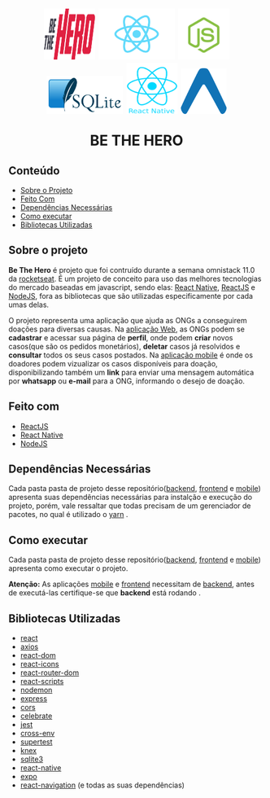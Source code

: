 <h1 align="center">
            <img src="./backend/assets/logo.svg" alt="Be The Hero" width="100px" height="100px">
            <img src="./frontend/assets/reactJS.png" alt="Be The Hero" width="150px" height="100px">
            <img src="./backend/assets/nodeJS.png" alt="Be The Hero" width="100px" height="100px">
            <img src="./backend/assets/sqlite.png" alt="Be The Hero" width="150px" height="75px">
            <img src="./mobile/assets/react-native.png" alt="Be The Hero" width="100px" height="100px">
            <img src="./mobile/assets/expo.png" alt="Be The Hero" width="90px" height="90px">
    <p align="center"><strong>BE THE HERO</strong></p>
</h1>

## Conteúdo
* [Sobre o Projeto](#sobre-o-projeto)
* [Feito Com](#feito-com)
* [Dependências Necessárias](#dependências-necessárias)
* [Como executar](#como-executar)
* [Bibliotecas Utilizadas](#bibliotecas-utilizadas)

## Sobre o projeto
**Be The Hero** é projeto que foi contruído durante a semana omnistack 11.0 da [rocketseat](https://rocketseat.com.br/). É um projeto de conceito para uso das melhores tecnologias do mercado baseadas em javascript, sendo elas: [React Native](https://reactnative.dev/), [ReactJS](https://pt-br.reactjs.org/) e [NodeJS](https://nodejs.org/en/), fora as bibliotecas que são utilizadas especificamente por cada umas delas.

O projeto representa uma aplicação que ajuda as ONGs a conseguirem doações para diversas causas. Na [aplicação Web](https://github.com/RCout1nho/Be-The-Hero/tree/master/frontend), as ONGs podem se **cadastrar** e acessar sua página de **perfil**, onde podem **criar** novos casos(que são os pedidos monetários), **deletar** casos já resolvidos e **consultar** todos os seus casos postados. Na [aplicação mobile](https://github.com/RCout1nho/Be-The-Hero/tree/master/mobile) é onde os doadores podem vizualizar os casos disponíveis para doação, disponibilizando também um **link** para enviar uma mensagem automática por **whatsapp** ou **e-mail** para a ONG, informando o desejo de doação.

## Feito com
* [ReactJS](https://pt-br.reactjs.org/)
* [React Native](https://reactnative.dev/)
* [NodeJS](https://nodejs.org/en/)

## Dependências Necessárias
Cada pasta pasta de projeto desse repositório([backend](https://github.com/RCout1nho/Be-The-Hero/tree/master/backend#dependências-necessárias), [frontend](https://github.com/RCout1nho/Be-The-Hero/tree/master/frontend#dependências-necessárias) e [mobile](https://github.com/RCout1nho/Be-The-Hero/tree/master/mobile#dependências-necessárias)) apresenta suas dependências necessárias para instalção e execução do projeto, porém, vale ressaltar que todas precisam de um gerenciador de pacotes, no qual é utilizado o [yarn](https://yarnpkg.com/) .

## Como executar
Cada pasta pasta de projeto desse repositório([backend](https://github.com/RCout1nho/Be-The-Hero/tree/master/backend#como-executar), [frontend](https://github.com/RCout1nho/Be-The-Hero/tree/master/frontend#como-executar) e [mobile](https://github.com/RCout1nho/Be-The-Hero/tree/master/mobile#como-executar)) apresenta como executar o projeto.

**Atenção:** As aplicações [mobile](https://github.com/RCout1nho/Be-The-Hero/tree/master/mobile) e [frontend](https://github.com/RCout1nho/Be-The-Hero/tree/master/frontend) necessitam de [backend](https://github.com/RCout1nho/Be-The-Hero/tree/master/backend), antes de executá-las certifique-se que **backend** está rodando .

## Bibliotecas Utilizadas

* [react](https://pt-br.reactjs.org/)
* [axios](https://github.com/axios/axios)
* [react-dom](https://pt-br.reactjs.org/docs/react-dom.html)
* [react-icons](https://react-icons.netlify.com/#/)
* [react-router-dom](https://www.npmjs.com/package/react-router-dom)
* [react-scripts](https://www.npmjs.com/package/react-scripts)
* [nodemon](https://nodemon.io/)
* [express](https://expressjs.com/)
* [cors](https://developer.mozilla.org/pt-PT/docs/Web/HTTP/CORS)
* [celebrate](https://www.npmjs.com/package/celebrate)
* [jest](https://jestjs.io/)
* [cross-env](https://www.npmjs.com/package/cross-env)
* [supertest](https://github.com/visionmedia/supertest)
* [knex](http://knexjs.org/)
* [sqlite3](https://www.sqlite.org/index.html)
* [react-native](https://reactnative.dev/)
* [expo](https://expo.io/)
* [react-navigation](https://reactnavigation.org/) (e todas as suas dependências)
